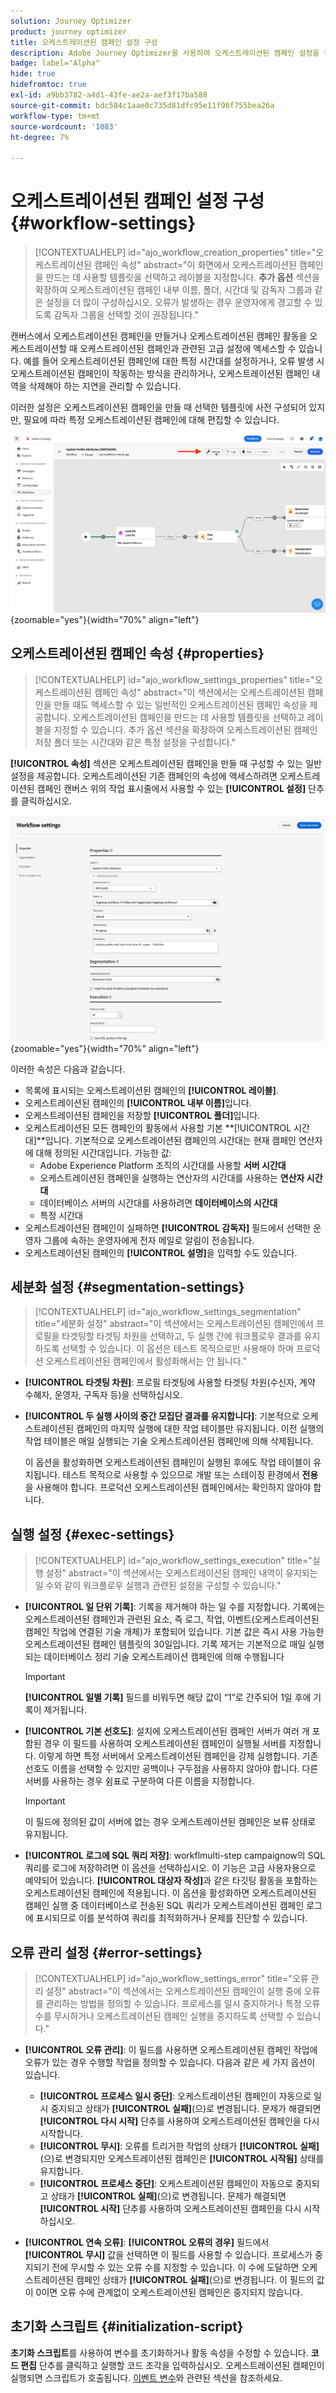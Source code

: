 ```yaml
---
solution: Journey Optimizer
product: journey optimizer
title: 오케스트레이션된 캠페인 설정 구성
description: Adobe Journey Optimizer을 사용하여 오케스트레이션된 캠페인 설정을 구성하는 방법을 알아봅니다.
badge: label="Alpha"
hide: true
hidefromtoc: true
exl-id: a9bb3782-a4d1-43fe-ae2a-aef3f17ba588
source-git-commit: bdc584c1aae0c735d81dfc95e11f96f755bea26a
workflow-type: tm+mt
source-wordcount: '1083'
ht-degree: 7%

---
```


# 오케스트레이션된 캠페인 설정 구성 {#workflow-settings}

>[!CONTEXTUALHELP]
>id="ajo_workflow_creation_properties"
>title="오케스트레이션된 캠페인 속성"
>abstract="이 화면에서 오케스트레이션된 캠페인을 만드는 데 사용할 템플릿을 선택하고 레이블을 지정합니다. **추가 옵션** 섹션을 확장하여 오케스트레이션된 캠페인 내부 이름, 폴더, 시간대 및 감독자 그룹과 같은 설정을 더 많이 구성하십시오. 오류가 발생하는 경우 운영자에게 경고할 수 있도록 감독자 그룹을 선택할 것이 권장됩니다."

캔버스에서 오케스트레이션된 캠페인을 만들거나 오케스트레이션된 캠페인 활동을 오케스트레이션할 때 오케스트레이션된 캠페인과 관련된 고급 설정에 액세스할 수 있습니다. 예를 들어 오케스트레이션된 캠페인에 대한 특정 시간대를 설정하거나, 오류 발생 시 오케스트레이션된 캠페인이 작동하는 방식을 관리하거나, 오케스트레이션된 캠페인 내역을 삭제해야 하는 지연을 관리할 수 있습니다.

이러한 설정은 오케스트레이션된 캠페인을 만들 때 선택한 템플릿에 사전 구성되어 있지만, 필요에 따라 특정 오케스트레이션된 캠페인에 대해 편집할 수 있습니다.

![](assets/workflow-settings-button.png){zoomable="yes"}{width="70%" align="left"}

## 오케스트레이션된 캠페인 속성 {#properties}

>[!CONTEXTUALHELP]
>id="ajo_workflow_settings_properties"
>title="오케스트레이션된 캠페인 속성"
>abstract="이 섹션에서는 오케스트레이션된 캠페인을 만들 때도 액세스할 수 있는 일반적인 오케스트레이션된 캠페인 속성을 제공합니다. 오케스트레이션된 캠페인을 만드는 데 사용할 템플릿을 선택하고 레이블을 지정할 수 있습니다. 추가 옵션 섹션을 확장하여 오케스트레이션된 캠페인 저장 폴더 또는 시간대와 같은 특정 설정을 구성합니다."

**[!UICONTROL 속성]** 섹션은 오케스트레이션된 캠페인을 만들 때 구성할 수 있는 일반 설정을 제공합니다. 오케스트레이션된 기존 캠페인의 속성에 액세스하려면 오케스트레이션된 캠페인 캔버스 위의 작업 표시줄에서 사용할 수 있는 **[!UICONTROL 설정]** 단추를 클릭하십시오.


![](assets/workflow-settings.png){zoomable="yes"}{width="70%" align="left"}


이러한 속성은 다음과 같습니다.

* 목록에 표시되는 오케스트레이션된 캠페인의 **[!UICONTROL 레이블]**.
* 오케스트레이션된 캠페인의 **[!UICONTROL 내부 이름]**&#x200B;입니다.
* 오케스트레이션된 캠페인을 저장할 **[!UICONTROL 폴더]**&#x200B;입니다.
* 오케스트레이션된 모든 캠페인의 활동에서 사용할 기본 **[!UICONTROL 시간대]**입니다. 기본적으로 오케스트레이션된 캠페인의 시간대는 현재 캠페인 연산자에 대해 정의된 시간대입니다.
가능한 값:
   * Adobe Experience Platform 조직의 시간대를 사용할 **서버 시간대**
   * 오케스트레이션된 캠페인을 실행하는 연산자의 시간대를 사용하는 **연산자 시간대**
   * 데이터베이스 서버의 시간대를 사용하려면 **데이터베이스의 시간대**
   * 특정 시간대
* 오케스트레이션된 캠페인이 실패하면 **[!UICONTROL 감독자]** 필드에서 선택한 운영자 그룹에 속하는 운영자에게 전자 메일로 알림이 전송됩니다.
* 오케스트레이션된 캠페인의 **[!UICONTROL 설명]**&#x200B;을 입력할 수도 있습니다.

## 세분화 설정  {#segmentation-settings}

>[!CONTEXTUALHELP]
>id="ajo_workflow_settings_segmentation"
>title="세분화 설정"
>abstract="이 섹션에서는 오케스트레이션된 캠페인에서 프로필을 타겟팅할 타겟팅 차원을 선택하고, 두 실행 간에 워크플로우 결과를 유지하도록 선택할 수 있습니다. 이 옵션은 테스트 목적으로만 사용해야 하며 프로덕션 오케스트레이션된 캠페인에서 활성화해서는 안 됩니다."

* **[!UICONTROL 타겟팅 차원]**: 프로필 타겟팅에 사용할 타겟팅 차원(수신자, 계약 수혜자, 운영자, 구독자 등)을 선택하십시오.

* **[!UICONTROL 두 실행 사이의 중간 모집단 결과를 유지합니다]**: 기본적으로 오케스트레이션된 캠페인의 마지막 실행에 대한 작업 테이블만 유지됩니다. 이전 실행의 작업 테이블은 매일 실행되는 기술 오케스트레이션된 캠페인에 의해 삭제됩니다.

  이 옵션을 활성화하면 오케스트레이션된 캠페인이 실행된 후에도 작업 테이블이 유지됩니다. 테스트 목적으로 사용할 수 있으므로 개발 또는 스테이징 환경에서 **전용**&#x200B;을 사용해야 합니다. 프로덕션 오케스트레이션된 캠페인에서는 확인하지 않아야 합니다.

## 실행 설정  {#exec-settings}

>[!CONTEXTUALHELP]
>id="ajo_workflow_settings_execution"
>title="실행 설정"
>abstract="이 섹션에서는 오케스트레이션된 캠페인 내역이 유지되는 일 수와 같이 워크플로우 실행과 관련된 설정을 구성할 수 있습니다."

* **[!UICONTROL 일 단위 기록]**: 기록을 제거해야 하는 일 수를 지정합니다. 기록에는 오케스트레이션된 캠페인과 관련된 요소, 즉 로그, 작업, 이벤트(오케스트레이션된 캠페인 작업에 연결된 기술 개체)가 포함되어 있습니다. 기본 값은 즉시 사용 가능한 오케스트레이션된 캠페인 템플릿의 30일입니다. 기록 제거는 기본적으로 매일 실행되는 데이터베이스 정리 기술 오케스트레이션 캠페인에 의해 수행됩니다

  >[!IMPORTANT]
  >
  >**[!UICONTROL 일별 기록]** 필드를 비워두면 해당 값이 “1”로 간주되어 1일 후에 기록이 제거됩니다.

* **[!UICONTROL 기본 선호도]**: 설치에 오케스트레이션된 캠페인 서버가 여러 개 포함된 경우 이 필드를 사용하여 오케스트레이션된 캠페인이 실행될 서버를 지정합니다. 이렇게 하면 특정 서버에서 오케스트레이션된 캠페인을 강제 실행합니다. 기존 선호도 이름을 선택할 수 있지만 공백이나 구두점을 사용하지 않아야 합니다. 다른 서버를 사용하는 경우 쉼표로 구분하여 다른 이름을 지정합니다.

  >[!IMPORTANT]
  >
  >이 필드에 정의된 값이 서버에 없는 경우 오케스트레이션된 캠페인은 보류 상태로 유지됩니다.


* **[!UICONTROL 로그에 SQL 쿼리 저장]**: workflmulti-step campaignow의 SQL 쿼리를 로그에 저장하려면 이 옵션을 선택하십시오. 이 기능은 고급 사용자용으로 예약되어 있습니다. **[!UICONTROL 대상자 작성]**&#x200B;과 같은 타깃팅 활동을 포함하는 오케스트레이션된 캠페인에 적용됩니다. 이 옵션을 활성화하면 오케스트레이션된 캠페인 실행 중 데이터베이스로 전송된 SQL 쿼리가 오케스트레이션된 캠페인 로그에 표시되므로 이를 분석하여 쿼리를 최적화하거나 문제를 진단할 수 있습니다.

## 오류 관리 설정  {#error-settings}

>[!CONTEXTUALHELP]
>id="ajo_workflow_settings_error"
>title="오류 관리 설정"
>abstract="이 섹션에서는 오케스트레이션된 캠페인이 실행 중에 오류를 관리하는 방법을 정의할 수 있습니다. 프로세스를 일시 중지하거나 특정 오류 수를 무시하거나 오케스트레이션된 캠페인 실행을 중지하도록 선택할 수 있습니다."

* **[!UICONTROL 오류 관리]**: 이 필드를 사용하면 오케스트레이션된 캠페인 작업에 오류가 있는 경우 수행할 작업을 정의할 수 있습니다. 다음과 같은 세 가지 옵션이 있습니다.

   * **[!UICONTROL 프로세스 일시 중단]**: 오케스트레이션된 캠페인이 자동으로 일시 중지되고 상태가 **[!UICONTROL 실패]**(으)로 변경됩니다. 문제가 해결되면 **[!UICONTROL 다시 시작]** 단추를 사용하여 오케스트레이션된 캠페인을 다시 시작합니다.
   * **[!UICONTROL 무시]**: 오류를 트리거한 작업의 상태가 **[!UICONTROL 실패]**(으)로 변경되지만 오케스트레이션된 캠페인은 **[!UICONTROL 시작됨]** 상태를 유지합니다. <!-- TO ADD ONCE SCHEUDLER IS AVAILABLE This configuration is relevant for recurring tasks: if the branch includes a scheduler, it will start normally next time the workflow is executed.-->
   * **[!UICONTROL 프로세스 중단]**: 오케스트레이션된 캠페인이 자동으로 중지되고 상태가 **[!UICONTROL 실패]**(으)로 변경됩니다. 문제가 해결되면 **[!UICONTROL 시작]** 단추를 사용하여 오케스트레이션된 캠페인을 다시 시작하십시오.

* **[!UICONTROL 연속 오류]**: **[!UICONTROL 오류의 경우]** 필드에서 **[!UICONTROL 무시]** 값을 선택하면 이 필드를 사용할 수 있습니다. 프로세스가 중지되기 전에 무시할 수 있는 오류 수를 지정할 수 있습니다. 이 수에 도달하면 오케스트레이션된 캠페인 상태가 **[!UICONTROL 실패]**(으)로 변경됩니다. 이 필드의 값이 0이면 오류 수에 관계없이 오케스트레이션된 캠페인은 중지되지 않습니다.

## 초기화 스크립트 {#initialization-script}

**초기화 스크립트**&#x200B;를 사용하여 변수를 초기화하거나 활동 속성을 수정할 수 있습니다. **코드 편집** 단추를 클릭하고 실행할 코드 조각을 입력하십시오. 오케스트레이션된 캠페인이 실행되면 스크립트가 호출됩니다. [이벤트 변수](event-variables.md)와 관련된 섹션을 참조하세요.
